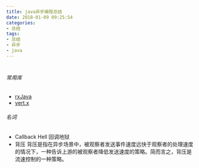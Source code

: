 ```yaml
---
title: java异步编程总结
date: 2018-01-09 09:25:54
categories: 
- 总结
tags:
- 总结
- 异步
- java
---
```



#

##

###### 常用库

- [rxJava](https://github.com/ReactiveX/RxJava)
- [vert.x](http://vertx.io/)


###### 名词

- Callback Hell 回调地狱
- 背压 背压是指在异步场景中，被观察者发送事件速度远快于观察者的处理速度的情况下，一种告诉上游的被观察者降低发送速度的策略。简而言之，背压是流速控制的一种策略。
